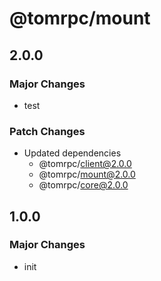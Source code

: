 # @tomrpc/mount

## 2.0.0

### Major Changes

- test

### Patch Changes

- Updated dependencies
  - @tomrpc/client@2.0.0
  - @tomrpc/mount@2.0.0
  - @tomrpc/core@2.0.0

## 1.0.0

### Major Changes

- init

